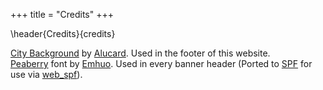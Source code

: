 +++
title = "Credits"
+++

\header{Credits}{credits}

[City Background](https://opengameart.org/content/city-background-repetitive-3) by [Alucard](https://opengameart.org/users/alucard). Used in the footer of this website.\
[Peaberry](https://emhuo.itch.io/peaberry-pixel-font) font by [Emhuo](https://emhuo.itch.io/). Used in every banner header (Ported to [SPF](https://github.com/SimplePixelFont) for use via [web_spf](https://github.com/The-Nice-One/web-spf)).

